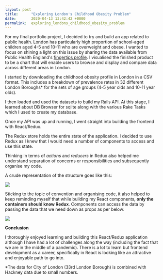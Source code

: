 ```yaml
---
layout: post
title:      "Exploring London's Childhood Obesity Problem"
date:       2020-04-13 13:42:42 +0000
permalink:  exploring_londons_childhood_obesity_problem
---
```



For my final portfolio project, I decided to try and build an app related to public health. London has particularly high proportion of school-aged children aged 4-5 and 10-11 who are overweight and obese. I wanted to focus on shining a light on this issue by sharing the data available from Public Health England's [fingertips profile](https://fingertips.phe.org.uk/). I visualised the finished product to be a chart that will enable users to browse and display and compare data across different areas in London. 

I started by downloading the childhood obesity profile in London in a CSV format.  This includes a breakdown of prevalence rates in 32 different London Boroughs* for the sets of age groups (4-5 year olds and 10-11 year olds). 

I then loaded and used the datasets to build my Rails API. At this stage, I learned about DB Browser for sqlite along with the various Rake Tasks which I used to create my database. 

Once my API was up and running, I went straight into building the frontend with React/Redux. 

The Redux store holds the entire state of the application. I decided to use Redux as I knew that I would need a number of components to access and use this state. 

Thinking in terms of *actions* and *reducers* in Redux also helped me understand separation of concerns or responsibilities and subsequently organise my code. 

A crude representation of the structure goes like this: 

![](https://photos.google.com/search/_tra_/photo/AF1QipNB3G8VLH7wQsX2KrZtuq5UAN1Y_2rAK04sshl0)

Sticking to the topic of convention and organising code, it also helped to keep reminding myself that while building my React components, **only the containers should know Redux**. Components can access the data by passing the data that we need down as props as per below:

![](https://photos.google.com/search/_tra_/photo/AF1QipP4C9rNDdKBjt736mmMO0Vsgfb1VgE6-_09fnLD)

**Conclusion**

I thoroughly enjoyed learning and building this React/Redux application although I have had a lot of challenges along the way (including the fact that we are in the middle of a pandemic). There is a lot to learn but frontend development as a career, specifically in React is looking like an attractive and enjoyable path to go into. 



*The data for City of London (33rd London Borough) is combined with Hackney data due to small numbers. 






